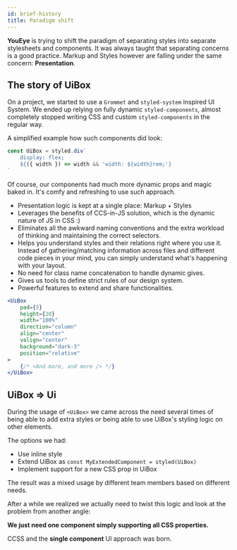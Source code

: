 ```yaml
---
id: brief-history
title: Paradigm shift
---
```


**YouEye** is trying to shift the paradigm of separating styles into separate stylesheets and components.
It was always taught that separating concerns is a good practice. Markup and Styles however are falling
under the same concern: **Presentation**.

## The story of UiBox

On a project, we started to use a `Grommet` and `styled-system`
inspired UI System. We ended up relying on fully dynamic `styled-components`,
almost completely stopped writing CSS and custom `styled-components` in the regular way.

A simplified example how such components did look:

```jsx
const UiBox = styled.div`
    display: flex;
    ${({ width }) => width && 'width: ${width}rem;'}
`
```

Of course, our components had much more dynamic props and magic baked in. It's comfy and refreshing
to use such approach.

-   Presentation logic is kept at a single place: Markup + Styles
-   Leverages the benefits of CCS-in-JS solution, which is the dynamic nature of JS in CSS :)
-   Eliminates all the awkward naming conventions and the extra workload of thinking and maintaining the
    correct selectors.
-   Helps you understand styles and their relations right where you use it. Instead of
    gathering/matching information across files and different code pieces in your mind, you can simply
    understand what's happening with your layout.
-   No need for class name concatenation to handle dynamic gives.
-   Gives us tools to define strict rules of our design system.
-   Powerful features to extend and share functionalities.

```jsx
<UiBox
    pad={5}
    height={20}
    width="100%"
    direction="column"
    align="center"
    valign="center"
    background="dark-3"
    position="relative"
>
    {/* <And more, and more /> */}
</UiBox>
```

## UiBox => Ui

During the usage of `<UiBox>` we came across the need several times of being able to add extra styles or being
able to use UiBox's styling logic on other elements.

The options we had:

-   Use inline style
-   Extend UiBox as `const MyExtendedComponent = styled(UiBox)`
-   Implement support for a new CSS prop in UiBox

The result was a mixed usage by different team members based on different needs.

After a while we realized we actually need to twist this logic and look at the problem from another angle:

**We just need one component simply supporting all CSS properties.**

CCSS and the **single component** UI approach was born.
